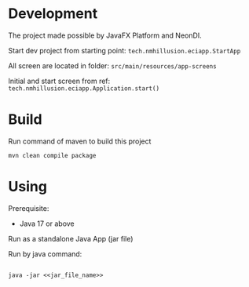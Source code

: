 # Development

The project made possible by JavaFX Platform and NeonDI.

Start dev project from starting point: `tech.nmhillusion.eciapp.StartApp`

All screen are located in folder: `src/main/resources/app-screens`

Initial and start screen from ref: `tech.nmhillusion.eciapp.Application.start()`

# Build

Run command of maven to build this project

```shell
mvn clean compile package
```

# Using

Prerequisite:

- Java 17 or above

Run as a standalone Java App (jar file)

Run by java command:

```shell

java -jar <<jar_file_name>>

```